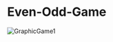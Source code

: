 # Even-Odd-Game

![GraphicGame1](https://user-images.githubusercontent.com/61039872/149080525-7d887fff-01b2-4388-a071-c48279559aa3.png)
